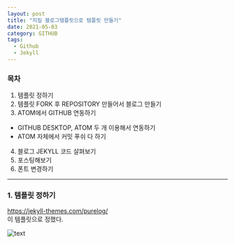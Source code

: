 ```yaml
---
layout: post
title: "지킬 블로그템플릿으로 템플릿 만들기"
date: 2021-05-03
category: GITHUB
tags:
  - Github
  - Jekyll
---
```


### 목차
1. 템플릿 정하기
2. 템플릿 FORK 후 REPOSITORY 만들어서 블로그 만들기
3. ATOM에서 GITHUB 연동하기
  - GITHUB DESKTOP, ATOM 두 개 이용해서 연동하기
  - ATOM 자체에서 커밋 푸쉬 다 하기
4. 블로그 JEKYLL 코드 살펴보기
5. 포스팅해보기
6. 폰트 변경하기

---
### 1. 템플릿 정하기
<https://jekyll-themes.com/purelog/><br>
이 템플릿으로 정했다.  

![text](https://github.com/Alex-im2/Alex-im2.github.io/blob/master/_post_img/21-05-02-01.png?raw=true "fork")
